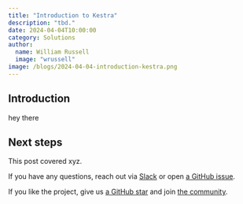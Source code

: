 ```yaml
---
title: "Introduction to Kestra"
description: "tbd."
date: 2024-04-04T10:00:00
category: Solutions
author:
  name: William Russell
  image: "wrussell"
image: /blogs/2024-04-04-introduction-kestra.png
---
```


## Introduction

hey there


## Next steps

This post covered xyz.

If you have any questions, reach out via [Slack](https://kestra.io/slack) or open [a GitHub issue](https://github.com/kestra-io/kestra).

If you like the project, give us [a GitHub star](https://github.com/kestra-io/kestra) and join [the community](https://kestra.io/slack).